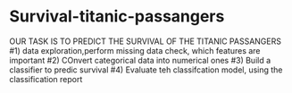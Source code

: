 # Survival-titanic-passangers
OUR TASK IS TO PREDICT THE SURVIVAL OF THE TITANIC PASSANGERS #1) data exploration,perform missing data check, which features are important  #2) COnvert categorical data into numerical ones  #3) Build a classifier to predic survival  #4) Evaluate teh classifcation model, using the classification report
